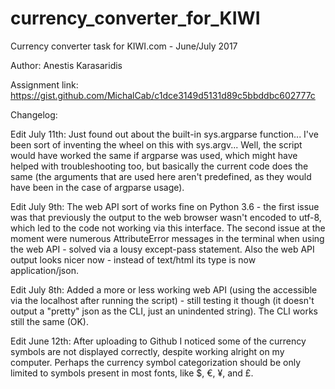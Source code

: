 # currency_converter_for_KIWI
Currency converter task for KIWI.com - June/July 2017

Author: Anestis Karasaridis

Assignment link: https://gist.github.com/MichalCab/c1dce3149d5131d89c5bbddbc602777c


Changelog:

Edit July 11th: Just found out about the built-in sys.argparse function... I've been sort of inventing the wheel on this with sys.argv... Well, the script would have worked the same if argparse was used, which might have helped with troubleshooting too, but basically the current code does the same (the arguments that are used here aren't predefined, as they would have been in the case of argparse usage).

Edit July 9th: The web API sort of works fine on Python 3.6 - the first issue was that previously the output to the web browser wasn't encoded to utf-8, which led to the code not working via this interface. The second issue at the moment were numerous AttributeError messages in the terminal when using the web API - solved via a lousy except-pass statement. Also the web API output looks nicer now - instead of text/html its type is now application/json.

Edit July 8th: Added a more or less working web API (using the accessible via the localhost after running the script) - still testing it though (it doesn't output a "pretty" json as the CLI, just an unindented string). The CLI works still the same (OK).

Edit June 12th: After uploading to Github I noticed some of the currency symbols are not displayed correctly, despite working alright on my computer. Perhaps the currency symbol categorization should be only limited to symbols present in most fonts, like $, €, ¥, and £.
